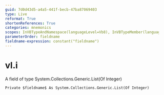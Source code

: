 ```yaml
---
guid: 7d0d43d5-a4a5-441f-becb-47ba87069403
type: Live
reformat: True
shortenReferences: True
categories: mnemonics
scopes: InVBTypeAndNamespace(languageLevel=Vb8), InVBTypeMember(languageLevel=Vb8)
parameterOrder: fieldname
fieldname-expression: constant("fieldname")
---
```


# vl.i

A field of type System.Collections.Generic.List(Of Integer)

```
Private $fieldname$ As System.Collections.Generic.List(Of Integer)
```
